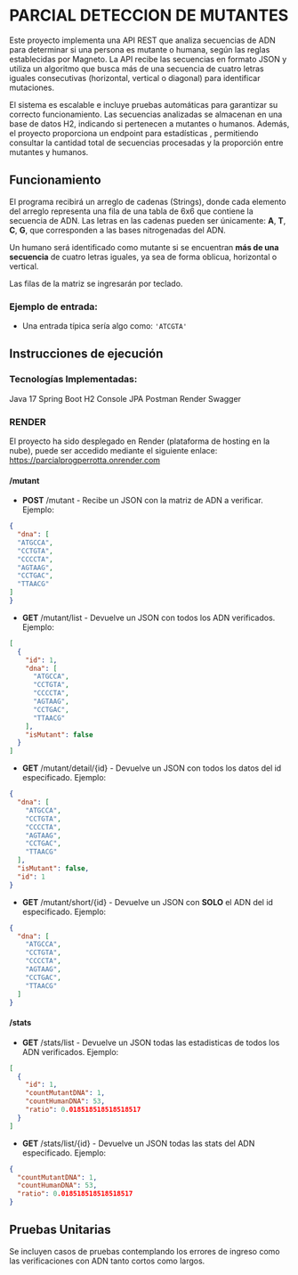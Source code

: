 # PARCIAL DETECCION DE MUTANTES

Este proyecto implementa una API REST que analiza secuencias de ADN para determinar si una persona es mutante o humana, según las reglas establecidas por Magneto. La API recibe las secuencias en formato JSON y utiliza un algoritmo que busca más de una secuencia de cuatro letras iguales consecutivas (horizontal, vertical o diagonal) para identificar mutaciones.

El sistema es escalable e incluye pruebas automáticas para garantizar su correcto funcionamiento. Las secuencias analizadas se almacenan en una base de datos H2, indicando si pertenecen a mutantes o humanos. Además, el proyecto proporciona un endpoint para estadísticas , permitiendo consultar la cantidad total de secuencias procesadas y la proporción entre mutantes y humanos.

## Funcionamiento

El programa recibirá un arreglo de cadenas (Strings), donde cada elemento del arreglo representa una fila de una tabla de 6x6 que contiene la secuencia de ADN. Las letras en las cadenas pueden ser únicamente: **A**, **T**, **C**, **G**, que corresponden a las bases nitrogenadas del ADN.

Un humano será identificado como mutante si se encuentran **más de una secuencia** de cuatro letras iguales, ya sea de forma oblicua, horizontal o vertical.

Las filas de la matriz se ingresarán por teclado.

### Ejemplo de entrada:

- Una entrada típica sería algo como: `'ATCGTA'` 

## Instrucciones de ejecución

### Tecnologías Implementadas:
Java 17
Spring Boot
H2 Console
JPA
Postman
Render 
Swagger

### RENDER 
El proyecto ha sido desplegado en Render (plataforma de hosting en la nube), puede ser accedido mediante el siguiente enlace:
https://parcialprogperrotta.onrender.com

#### /mutant

- **POST** /mutant - Recibe un JSON con la matriz de ADN a verificar. Ejemplo:

```json
{
  "dna": [
  "ATGCCA",
  "CCTGTA",
  "CCCCTA",
  "AGTAAG",
  "CCTGAC",
  "TTAACG"
]
}

```
- **GET** /mutant/list - Devuelve un JSON con todos los ADN verificados. Ejemplo:

```json
[
  {
    "id": 1,
    "dna": [
      "ATGCCA",
      "CCTGTA",
      "CCCCTA",
      "AGTAAG",
      "CCTGAC",
      "TTAACG"
    ],
    "isMutant": false
  }
]

```
- **GET** /mutant/detail/{id} - Devuelve un JSON con todos los datos del id especificado. Ejemplo:

```json
{
  "dna": [
    "ATGCCA",
    "CCTGTA",
    "CCCCTA",
    "AGTAAG",
    "CCTGAC",
    "TTAACG"
  ],
  "isMutant": false,
  "id": 1
}
```
- **GET** /mutant/short/{id} - Devuelve un JSON con **SOLO** el ADN del id especificado. Ejemplo:

```json
{
  "dna": [
    "ATGCCA",
    "CCTGTA",
    "CCCCTA",
    "AGTAAG",
    "CCTGAC",
    "TTAACG"
  ]
}
```

#### /stats

- **GET** /stats/list - Devuelve un JSON todas las estadisticas de todos los ADN verificados. Ejemplo:

```json
[
  {
    "id": 1,
    "countMutantDNA": 1,
    "countHumanDNA": 53,
    "ratio": 0.018518518518518517
  }
]
```
- **GET** /stats/list/{id} - Devuelve un JSON todas las stats del ADN especificado. Ejemplo:

```json
{
  "countMutantDNA": 1,
  "countHumanDNA": 53,
  "ratio": 0.018518518518518517
}
```
## Pruebas Unitarias

Se incluyen casos de pruebas contemplando los errores de ingreso como las verificaciones con ADN tanto cortos como largos.

